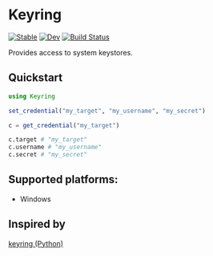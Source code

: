 # Keyring

[![Stable](https://img.shields.io/badge/docs-stable-blue.svg)](https://alecloudenback.github.io/Keyring.jl/stable/)
[![Dev](https://img.shields.io/badge/docs-dev-blue.svg)](https://alecloudenback.github.io/Keyring.jl/dev/)
[![Build Status](https://github.com/alecloudenback/Keyring.jl/actions/workflows/CI.yml/badge.svg?branch=master)](https://github.com/alecloudenback/Keyring.jl/actions/workflows/CI.yml?query=branch%3Amaster)

Provides access to system keystores.

## Quickstart

```julia
using Keyring

set_credential("my_target", "my_username", "my_secret")

c = get_credential("my_target")

c.target # "my_target"
c.username # "my_username"
c.secret # "my_secret"
```

## Supported platforms:

- Windows

## Inspired by

[keyring (Python)](https://github.com/jaraco/keyring)
